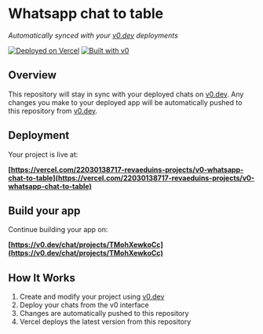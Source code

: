 # Whatsapp chat to table

*Automatically synced with your [v0.dev](https://v0.dev) deployments*

[![Deployed on Vercel](https://img.shields.io/badge/Deployed%20on-Vercel-black?style=for-the-badge&logo=vercel)](https://vercel.com/22030138717-revaeduins-projects/v0-whatsapp-chat-to-table)
[![Built with v0](https://img.shields.io/badge/Built%20with-v0.dev-black?style=for-the-badge)](https://v0.dev/chat/projects/TMohXewkoCc)

## Overview

This repository will stay in sync with your deployed chats on [v0.dev](https://v0.dev).
Any changes you make to your deployed app will be automatically pushed to this repository from [v0.dev](https://v0.dev).

## Deployment

Your project is live at:

**[https://vercel.com/22030138717-revaeduins-projects/v0-whatsapp-chat-to-table](https://vercel.com/22030138717-revaeduins-projects/v0-whatsapp-chat-to-table)**

## Build your app

Continue building your app on:

**[https://v0.dev/chat/projects/TMohXewkoCc](https://v0.dev/chat/projects/TMohXewkoCc)**

## How It Works

1. Create and modify your project using [v0.dev](https://v0.dev)
2. Deploy your chats from the v0 interface
3. Changes are automatically pushed to this repository
4. Vercel deploys the latest version from this repository